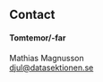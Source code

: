 ## Contact

#### Tomtemor/-far

Mathias Magnusson </br>
[djul@datasektionen.se](mailto:djul@datasektionen.se)
